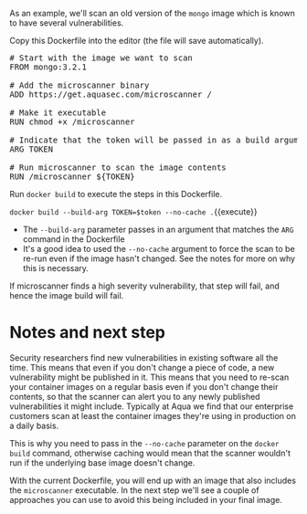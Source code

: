 As an example, we'll scan an old version of the `mongo` image which is known to have several vulnerabilities. 

Copy this Dockerfile into the editor (the file will save automatically).

<pre class="file" data-filename="Dockerfile" data-target="replace">
# Start with the image we want to scan
FROM mongo:3.2.1

# Add the microscanner binary
ADD https://get.aquasec.com/microscanner /

# Make it executable
RUN chmod +x /microscanner

# Indicate that the token will be passed in as a build argument
ARG TOKEN

# Run microscanner to scan the image contents
RUN /microscanner ${TOKEN}
</pre>

Run `docker build` to execute the steps in this Dockerfile. 

`docker build --build-arg TOKEN=$token --no-cache .`{{execute}}

* The `--build-arg` parameter passes in an argument that matches the `ARG` command in the Dockerfile
* It's a good idea to used the `--no-cache` argument to force the scan to be re-run even if the image hasn't changed. See the notes for more on why this is necessary.

If microscanner finds a high severity vulnerability, that step will fail, and hence the image build will fail.

# Notes and next step

Security researchers find new vulnerabilities in existing software all the time. This means that even if you don't change a piece of code, a new vulnerability might be published in it. This means that you need to re-scan your container images on a regular basis even if you don't change their contents, so that the scanner can alert you to any newly published vulnerabilities it might include. Typically at Aqua we find that our enterprise customers scan at least the container images they're using in production on a daily basis.

This is why you need to pass in the `--no-cache` parameter on the `docker build` command, otherwise caching would mean that the scanner wouldn't run if the underlying base image doesn't change.

With the current Dockerfile, you will end up with an image that also includes the `microscanner` executable. In the next step we'll see a couple of approaches you can use to avoid this being included in your final image.
